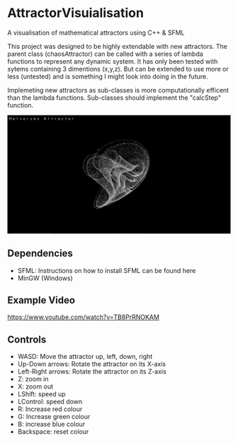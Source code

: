 # AttractorVisuialisation
A visualisation of mathematical attractors using C++ &amp; SFML 

This project was designed to be highly extendable with new attractors. The parent class (chaosAttractor) can be called with a series of lambda functions to represent any dynamic system. It has only been tested with sytems containing 3 dimentions (x,y,z). But can be extended to use more or less (untested) and is something I might look into doing in the future. 

Implemeting new attractors as sub-classes is more computationally efficent than the lambda functions. Sub-classes should implement the "calcStep" function.

<img src="./Screenshot.png">

## Dependencies
- SFML: Instructions on how to install SFML can be found <a src="https://www.sfml-dev.org/tutorials/2.5/start-vc.php">here</a>
- MinGW (Windows)

## Example Video
<a src="https://www.youtube.com/watch?v=TB8PrRNOKAM">https://www.youtube.com/watch?v=TB8PrRNOKAM</a>

## Controls 
- WASD: Move the attractor up, left, down, right 
- Up-Down arrows: Rotate the attractor on its X-axis
- Left-Right arrows: Rotate the attractor on its Z-axis
- Z: zoom in
- X: zoom out
- LShift: speed up
- LControl: speed down
- R: Increase red colour
- G: Increase green colour
- B: increase blue colour
- Backspace: reset colour

